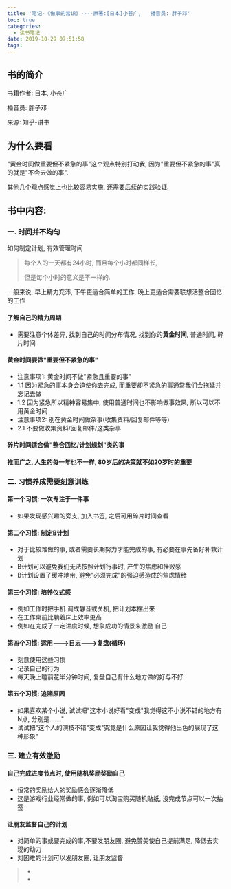 ```yaml
---
title: '笔记-《做事的常识》----原著:[日本]小苍广,   播音员: 胖子邓'
toc: true
categories:
  - 读书笔记
date: 2019-10-29 07:51:58
tags:
---
```




## 书的简介

书籍作者: 日本, 小苍广

播音员: 胖子邓

来源: 知乎-讲书





## 为什么要看

"黄金时间做重要但不紧急的事"这个观点特别打动我, 因为"重要但不紧急的事"真的就是"不会去做的事".

其他几个观点感觉上也比较容易实施, 还需要后续的实践验证.





## 书中内容:

### 一. 时间并不均匀

如何制定计划, 有效管理时间

> 每个人的一天都有24小时, 而且每个小时都同样长,
>
> 但是每个小时的意义是不一样的.

一般来说, 早上精力充沛, 下午更适合简单的工作, 晚上更适合需要联想活整合回忆的工作

#### 了解自己的精力周期

- 需要注意个体差异, 找到自己的时间分布情况, 找到你的**黄金时间**, 普通时间, 碎片时间

#### 黄金时间要做"重要但不紧急的事"

- 注意事项1: 黄金时间不做"紧急且重要的事"
- 1.1 因为紧急的事本身会迫使你去完成, 而重要却不紧急的事通常我们会拖延并忘记去做
- 1.2 因为紧急所以精神容易集中, 使用普通时间也不影响做事效果, 所以可以不用黄金时间
- 注意事项2: 别在黄金时间做杂事(收集资料/回复邮件等等)
- 2.1 不要做收集资料/回复邮件/这类杂事

#### 碎片时间适合做"整合回忆/计划规划"类的事

#### 推而广之, 人生的每一年也不一样, 80岁后的决策就不如20岁时的重要



### 二. 习惯养成需要刻意训练

#### 第一个习惯: 一次专注于一件事

- 如果发现感兴趣的旁支, 加入书签, 之后可用碎片时间查看

#### 第二个习惯: 制定B计划

- 对于比较难做的事, 或者需要长期努力才能完成的事, 有必要在事先备好补救计划
- B计划可以避免我们无法按照计划行事时, 产生的焦虑和挫败感
- B计划设置了缓冲地带, 避免"必须完成"的强迫感造成的焦虑情绪

#### 第三个习惯: 培养仪式感

- 例如工作时把手机 调成静音或关机, 把计划本摆出来
- 在工作桌前比躺着床上效率更高
- 例如在完成了一定进度时候, 想象成功的情景来激励 自己

#### 第四个习惯: 运用--->日志--->复盘(循环)

- 刻意使用这些习惯
- 记录自己的行为
- 每天晚上睡前花半分钟时间, 复盘自己有什么地方做的好与不好

#### 第五个习惯: 追溯原因

- 如果喜欢某个小说, 试试把"这本小说好看"变成"我觉得这不小说不错的地方有N点, 分别是......."
- 试试把"这个人的演技不错"变成"究竟是什么原因让我觉得他出色的展现了这种形象"




### 三. 建立有效激励

#### 自己完成进度节点时, 使用随机奖励奖励自己

- 恒常的奖励给人的奖励感会逐渐降低
- 这是游戏行业经常做的事, 例如可以淘宝购买随机贴纸, 没完成节点可以一次抽签

#### 让朋友监督自己的计划

- 对简单的事或要完成的事,不要发朋友圈, 避免赞美使自己提前满足, 降低去实现的动力
- 对困难的计划可以发朋友圈, 让朋友监督





> - []()
> - []()
